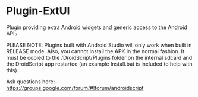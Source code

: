 # Plugin-ExtUI

Plugin providing extra Android widgets and generic access to the Android APIs

PLEASE NOTE: Plugins built with Android Studio will only work when built in RELEASE mode. Also, you cannot install the APK in the normal fashion. It must be copied to the /DroidScript/Plugins folder on the internal sdcard and the DroidScript app restarted (an example Install.bat is included to help with this).

Ask questions here:- https://groups.google.com/forum/#!forum/androidscript
